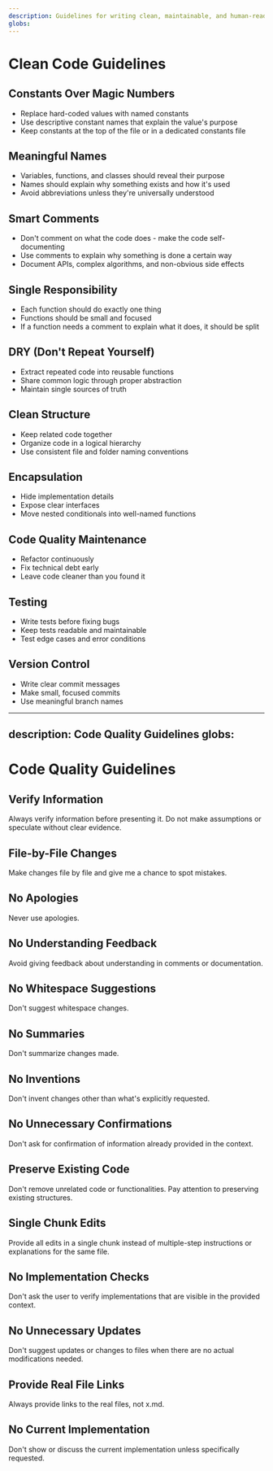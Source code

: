 ```yaml
---
description: Guidelines for writing clean, maintainable, and human-readable code. Apply these rules when writing or reviewing code to ensure consistency and quality.
globs: 
---
```

# Clean Code Guidelines

## Constants Over Magic Numbers
- Replace hard-coded values with named constants
- Use descriptive constant names that explain the value's purpose
- Keep constants at the top of the file or in a dedicated constants file

## Meaningful Names
- Variables, functions, and classes should reveal their purpose
- Names should explain why something exists and how it's used
- Avoid abbreviations unless they're universally understood

## Smart Comments
- Don't comment on what the code does - make the code self-documenting
- Use comments to explain why something is done a certain way
- Document APIs, complex algorithms, and non-obvious side effects

## Single Responsibility
- Each function should do exactly one thing
- Functions should be small and focused
- If a function needs a comment to explain what it does, it should be split

## DRY (Don't Repeat Yourself)
- Extract repeated code into reusable functions
- Share common logic through proper abstraction
- Maintain single sources of truth

## Clean Structure
- Keep related code together
- Organize code in a logical hierarchy
- Use consistent file and folder naming conventions

## Encapsulation
- Hide implementation details
- Expose clear interfaces
- Move nested conditionals into well-named functions

## Code Quality Maintenance
- Refactor continuously
- Fix technical debt early
- Leave code cleaner than you found it

## Testing
- Write tests before fixing bugs
- Keep tests readable and maintainable
- Test edge cases and error conditions

## Version Control
- Write clear commit messages
- Make small, focused commits
- Use meaningful branch names 
---
description: Code Quality Guidelines
globs: 
---
# Code Quality Guidelines

## Verify Information
Always verify information before presenting it. Do not make assumptions or speculate without clear evidence.

## File-by-File Changes
Make changes file by file and give me a chance to spot mistakes.

## No Apologies
Never use apologies.

## No Understanding Feedback
Avoid giving feedback about understanding in comments or documentation.

## No Whitespace Suggestions
Don't suggest whitespace changes.

## No Summaries
Don't summarize changes made.

## No Inventions
Don't invent changes other than what's explicitly requested.

## No Unnecessary Confirmations
Don't ask for confirmation of information already provided in the context.

## Preserve Existing Code
Don't remove unrelated code or functionalities. Pay attention to preserving existing structures.

## Single Chunk Edits
Provide all edits in a single chunk instead of multiple-step instructions or explanations for the same file.

## No Implementation Checks
Don't ask the user to verify implementations that are visible in the provided context.

## No Unnecessary Updates
Don't suggest updates or changes to files when there are no actual modifications needed.

## Provide Real File Links
Always provide links to the real files, not x.md.

## No Current Implementation
Don't show or discuss the current implementation unless specifically requested.